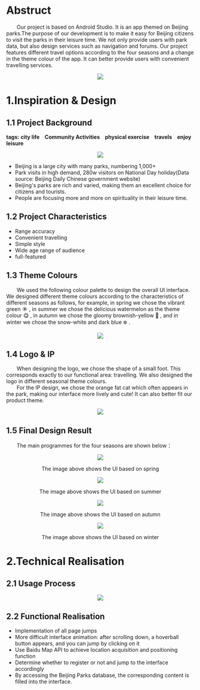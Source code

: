# Abstruct
&emsp;&emsp;Our project is based on Android Studio. It is an app themed on Beijing parks.The purpose of our development is to make it easy for Beijing citizens to visit the parks in their leisure time. We not only provide users with park data, but also design services such as navigation and forums. Our project features different travel options according to the four seasons and a change in the theme colour of the app. It can better provide users with convenient travelling services.
<div align=center><img src="https://github.com/AlisonMeii/Liuwan_Androidproject/blob/main/Image/Abstruct.png?raw=true"/></div>

# 1.Inspiration & Design
## 1.1 Project Background
<strong>tags:</strong> <strong>city life</strong>&emsp;<strong>Community Activities</strong>&emsp;<strong>physical exercise</strong>&emsp;<strong>travels</strong>&emsp;<strong>enjoy leisure</strong>  
<div align=center><img src="https://github.com/AlisonMeii/Liuwan_Androidproject/blob/main/park.png?raw=true"/></div>

- Beijing is a large city with many parks, numbering 1,000+
- Park visits in high demand, 280w visitors on National Day holiday(Data source: Beijing Daily Chinese government website)
- Beijing's parks are rich and varied, making them an excellent choice for citizens and tourists.   
- People are focusing more and more on spirituality in their leisure time.

## 1.2 Project Characteristics
- Range accuracy
- Convenient travelling
- Simple style
- Wide age range of audience
- full-featured

## 1.3 Theme Colours
&emsp;&emsp;We used the following colour palette to design the overall UI interface. We designed different theme colours according to the characteristics of different seasons as follows, for example, in spring we chose the vibrant green :sunny: , in summer we chose the delicious watermelon as the theme colour :yum: , in autumn we chose the gloomy brownish-yellow :maple_leaf: , and in winter we chose the snow-white and dark blue :snowflake: .
<div align=center><img src="https://github.com/AlisonMeii/Liuwan_Androidproject/blob/main/Image/color.png?raw=true"/></div>

## 1.4 Logo & IP
&emsp;&emsp;When designing the logo, we chose the shape of a small foot. This corresponds exactly to our functional area: travelling. We also designed the logo in different seasonal theme colours.  
&emsp;&emsp;For the IP design, we chose the orange fat cat which often appears in the park, making our interface more lively and cute! It can also better fit our product theme.
<div align=center><img src="https://github.com/AlisonMeii/Liuwan_Androidproject/blob/main/Image/Logo&IP.png?raw=true"/></div>

## 1.5 Final Design Result
&emsp;&emsp;The main programmes for the four seasons are shown below：
<div align=center><img src="https://github.com/AlisonMeii/Liuwan_Androidproject/blob/main/Image/spring.png?raw=true"/></div>
<p align="center">The image above shows the UI based on spring</p>
<div align=center><img src="https://github.com/AlisonMeii/Liuwan_Androidproject/blob/main/Image/summer.png?raw=true"/></div>
<p align="center">The image above shows the UI based on summer</p>
<div align=center><img src="https://github.com/AlisonMeii/Liuwan_Androidproject/blob/main/Image/autumn.png?raw=true"/></div>
<p align="center">The image above shows the UI based on autumn</p>
<div align=center><img src="https://github.com/AlisonMeii/Liuwan_Androidproject/blob/main/Image/winter.png?raw=true"/></div>
<p align="center">The image above shows the UI based on winter</p>

# 2.Technical Realisation
## 2.1 Usage Process
<div align=center><img src="https://github.com/AlisonMeii/Liuwan_Androidproject/blob/main/Image/426c4185871725254aa3232bf44061c.png?raw=true"/></div>

## 2.2 Functional Realisation
- Implementation of all page jumps
- More difficult interface animation: after scrolling down, a hoverball button appears, and you can jump by clicking on it
- Use Baidu Map API to achieve location acquisition and positioning function
- Determine whether to register or not and jump to the interface accordingly
- By accessing the Beijing Parks database, the corresponding content is filled into the interface.
